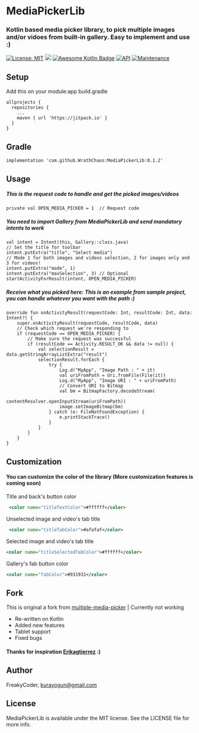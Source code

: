 # MediaPickerLib
### Kotlin based media picker library, to pick multiple images and/or vidoes from built-in gallery. Easy to implement and use :) 



[![License: MIT](https://img.shields.io/badge/License-MIT-yellow.svg)](https://opensource.org/licenses/MIT)
[![](https://jitpack.io/v/WrathChaos/MediaPickerLib.svg)](https://jitpack.io/#WrathChaos/MediaPickerLib)
[![Awesome Kotlin Badge](https://kotlin.link/awesome-kotlin.svg)](https://github.com/KotlinBy/awesome-kotlin)
[![API](https://img.shields.io/badge/API-19%2B-brightgreen.svg?style=flat)](https://android-arsenal.com/api?level=19)
[![Maintenance](https://img.shields.io/badge/Maintained%3F-yes-green.svg)](https://github.com/WrathChaos/MediaPickerLib)

## Setup
Add this on your module:app build.gradle
```
allprojects {
  repositories {
  	...
  	maven { url 'https://jitpack.io' }
  }
}
```
## Gradle

```
implementation 'com.github.WrathChaos:MediaPickerLib:0.1.2'
```

## Usage


##### This is the request code to handle and get the picked images/videos
```
private val OPEN_MEDIA_PICKER = 1  // Request code
```


##### You need to import Gallery from MediaPickerLib and send mandatory intents to work
```
val intent = Intent(this, Gallery::class.java)
// Set the title for toolbar
intent.putExtra("title", "Select media")
// Mode 1 for both images and videos selection, 2 for images only and 3 for videos!
intent.putExtra("mode", 1)
intent.putExtra("maxSelection", 3) // Optional
startActivityForResult(intent, OPEN_MEDIA_PICKER)
```


##### Receive what you picked here: This is an example from sample project, you can handle whatever you want with the path :)

```
override fun onActivityResult(requestCode: Int, resultCode: Int, data: Intent?) {
    super.onActivityResult(requestCode, resultCode, data)
    // Check which request we're responding to
    if (requestCode == OPEN_MEDIA_PICKER) {
        // Make sure the request was successful
        if (resultCode == Activity.RESULT_OK && data != null) {
            val selectionResult = data.getStringArrayListExtra("result")
            selectionResult.forEach {
                try {
                    Log.d("MyApp", "Image Path : " + it)
                    val uriFromPath = Uri.fromFile(File(it))
                    Log.d("MyApp", "Image URI : " + uriFromPath)
                    // Convert URI to Bitmap
                    val bm = BitmapFactory.decodeStream(
                            contentResolver.openInputStream(uriFromPath))
                    image.setImageBitmap(bm)
                } catch (e: FileNotFoundException) {
                    e.printStackTrace()
                }
            }
        }
    }
}
```

## Customization

#### You can customize the color of the library (More customization features is coming soon)

Title and back's button color
```xml
 <color name="titleTextColor">#ffffff</color>  
```
Unselected image and video's tab title
```xml
 <color name="titleTabColor">#afafaf</color>   
```
Selected image and video's tab title
```xml
<color name="titleSelectedTabColor">#ffffff</color>
``` 
Gallery's fab button color
```xml
<color name="fabColor">#931931</color>
``` 
## Fork
This is original a fork from [multiple-media-picker](https://github.com/erikagtierrez/multiple-media-picker) | Currently not working 
* Re-written on Kotlin
* Added new features 
* Tablet support
* Fixed bugs

#### Thanks for inspiration [Erikagtierrez](https://github.com/erikagtierrez) :)

## Author

FreakyCoder, kurayogun@gmail.com

## License

MediaPickerLib is available under the MIT license. See the LICENSE file for more info.
